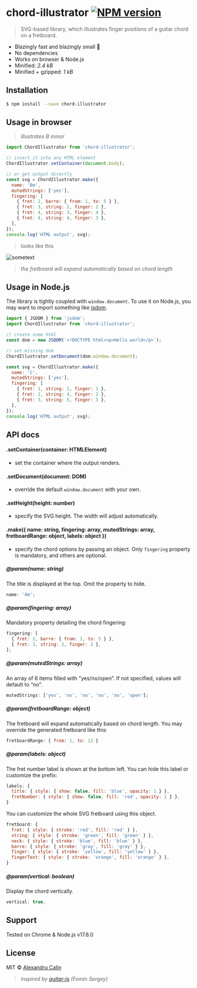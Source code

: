 # chord-illustrator [![NPM version][npm-image]][npm-url]

> SVG-based library, which illustrates finger positions of a guitar chord on a fretboard.

- Blazingly fast and blazingly small 🚀
- No dependencies
- Works on browser &amp; Node.js
- Minified: _2.4 kB_
- Minified + gzipped: _1 kB_

## Installation

```sh
$ npm install --save chord-illustrator
```

## Usage in browser

> _illustrates B minor_

```js
import ChordIllustrator from 'chord-illustrator';

// insert it into any HTML element
ChordIllustrator.setContainer(document.body);

// or get output directly
const svg = ChordIllustrator.make({
  name: 'Bm',
  mutedStrings: ['yes'],
  fingering: [
    { fret: 2, barre: { from: 1, to: 5 } },
    { fret: 3, string: 2, finger: 2 },
    { fret: 4, string: 3, finger: 4 },
    { fret: 4, string: 4, finger: 3 },
  ],
});
console.log('HTML output', svg);
```

> looks like this

![sometext](https://i.ibb.co/pzGZ1Db/Screen-Shot-2019-01-29-at-15-00-58.png)

> _the fretboard will expand automatically based on chord length_

## Usage in Node.js

The library is tightly coupled with `window.document`. To use it on Node.js, you may want to import something like [jsdom](https://github.com/jsdom/jsdom).

```js
import { JSDOM } from 'jsdom';
import ChordIllustrator from 'chord-illustrator';

// create some html
const dom = new JSDOM(`<!DOCTYPE html><p>Hello world</p>`);

// set missing dom
ChordIllustrator.setDocument(dom.window.document);

const svg = ChordIllustrator.make({
  name: 'C',
  mutedStrings: ['yes'],
  fingering: [
    { fret: 1, string: 2, finger: 1 },
    { fret: 2, string: 4, finger: 2 },
    { fret: 3, string: 5, finger: 3 },
  ],
});
console.log('HTML output', svg);
```

## API docs

#### .setContainer(container: HTMLElement)

- set the container where the output renders.

#### .setDocument(document: DOM)

- override the default `window.document` with your own.

#### .setHeight(height: number)

- specify the SVG height. The width will adjust automatically.

#### .make({ name: string, fingering: array, mutedStrings: array, fretboardRange: object, labels: object })

- specify the chord options by passing an object. Only `fingering` property is mandatory, and others are optional.

##### @param(name: string)

The title is displayed at the top. Omit the property to hide.

```js
name: 'Am';
```

##### @param(fingering: array)

Mandatory property detailing the chord fingering:

```js
fingering: [
  { fret: 2, barre: { from: 1, to: 5 } },
  { fret: 3, string: 2, finger: 2 },
];
```

##### @param(mutedStrings: array)

An array of 6 items filled with ”yes/no/open”. If not specified, values will default to “no”.

```js
mutedStrings: ['yes', 'no', 'no', 'no', 'no', 'open'];
```

##### @param(fretboardRange: object)

The fretboard will expand automatically based on chord length. You may override the generated fretboard like this:

```js
fretboardRange: { from: 1, to: 12 }
```

##### @param(labels: object)

The fret number label is shown at the bottom left. You can hide this label or customize the prefix:

```js
labels: {
  title: { style: { show: false, fill: 'blue', opacity: 1 } },
  fretNumber: { style: { show: false, fill: 'red', opacity: 1 } },
}
```

You can customize the whole SVG fretboard using this object.

```js
fretboard: {
  fret: { style: { stroke: 'red', fill: 'red' } },
  string: { style: { stroke: 'green', fill: 'green' } },
  neck: { style: { stroke: 'blue', fill: 'blue' } },
  barre: { style: { stroke: 'gray', fill: 'gray' } },
  finger: { style: { stroke: 'yellow', fill: 'yellow' } },
  fingerText: { style: { stroke: 'orange', fill: 'orange' } },
}
```

##### @param(vertical: boolean)

Display the chord vertically.

```js
vertical: true,
```

## Support

Tested on Chrome &amp; Node.js v17.6.0

## License

MIT © [Alexandru Calin](https://getpericles.com/)

> _inspired by [guitar-js](https://www.npmjs.com/package/guitar-js) (Fomin Sergey)_

[npm-image]: https://badge.fury.io/js/chord-illustrator.svg
[npm-url]: https://npmjs.org/package/chord-illustrator
